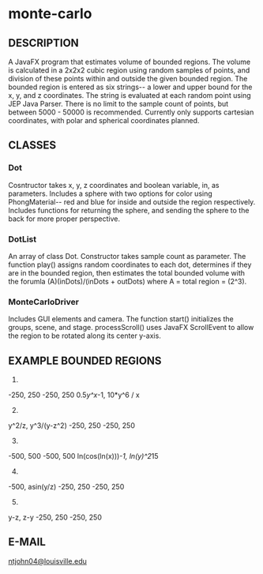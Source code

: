 # monte-carlo

## DESCRIPTION

A JavaFX program that estimates volume of bounded regions. The volume is calculated in
a 2x2x2 cubic region using random samples of points, and division of these points within and outside
the given bounded region. The bounded region is entered as six strings-- a lower and upper bound for 
the x, y, and z coordinates. The string is evaluated at each random point using JEP Java Parser.
There is no limit to the sample count of points, but between 5000 - 50000 is recommended.
Currently only supports cartesian coordinates, with polar and spherical coordinates planned.

## CLASSES

### Dot
Cosntructor takes x, y, z coordinates and boolean variable, in, as parameters.
Includes a sphere with two options for color using PhongMaterial-- red and blue for inside and outside the region respectively.
Includes functions for returning the sphere, and sending the sphere to the back for more proper perspective.

### DotList
An array of class Dot. Constructor takes sample count as parameter.
The function play() assigns random coordinates to each dot, determines if they are in the bounded region,
then estimates the total bounded volume with the forumla (A)(inDots)/(inDots + outDots) where A = total region = (2^3).

### MonteCarloDriver
Includes GUI elements and camera. The function start() initializes the groups, scene, and stage.
processScroll() uses JavaFX ScrollEvent to allow the region to be rotated along its center y-axis.

## EXAMPLE BOUNDED REGIONS

1)
-250,     250
-250,     250
0.5*y^x*-1,     10*y^6 / x

2)
y^2/z,     y^3/(y-z^2)
-250,    250
-250,    250

3)
-500,    500
-500,    500
ln(cos(ln(x)))*-1,     ln(y)^2*15

4)
-500,    asin(y/z)
-250,    250
-250,    250

5)
y-z,     z-y
-250,    250
-250,    250

## E-MAIL

ntjohn04@louisville.edu
